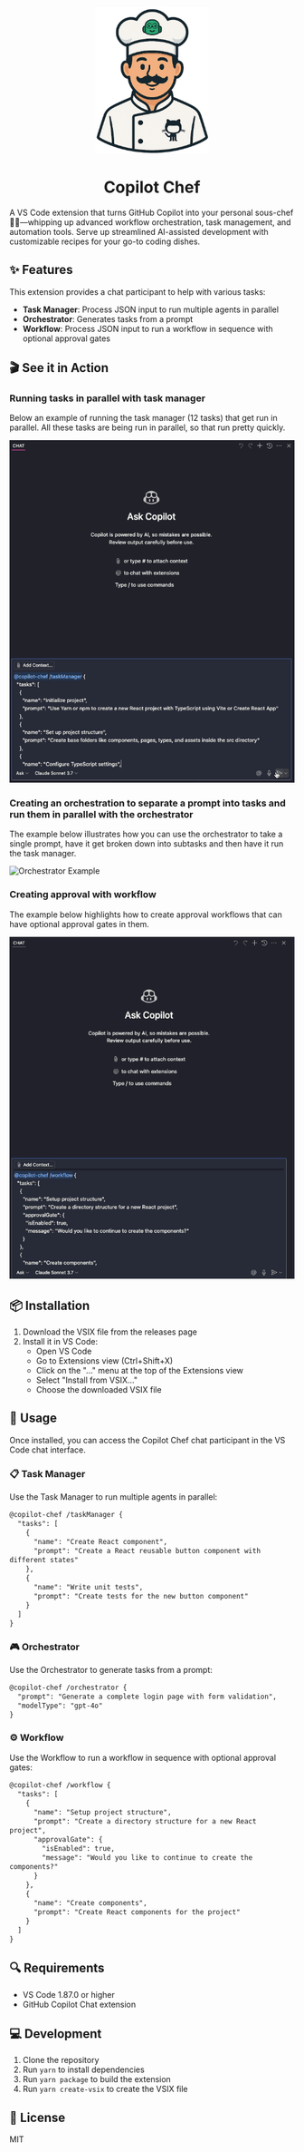 <div align="center">
  <img src="images/icon-nobackground.png" alt="Copilot Chef Logo" width="200"/>
  <h1>Copilot Chef</h1>
</div>

A VS Code extension that turns GitHub Copilot into your personal sous-chef 👨‍🍳—whipping up advanced workflow orchestration, task management, and automation tools. Serve up streamlined AI-assisted development with customizable recipes for your go-to coding dishes.

## ✨ Features

This extension provides a chat participant to help with various tasks:

- **Task Manager**: Process JSON input to run multiple agents in parallel
- **Orchestrator**: Generates tasks from a prompt
- **Workflow**: Process JSON input to run a workflow in sequence with optional approval gates


## 🎬 See it in Action

### Running tasks in parallel with task manager

Below an example of running the task manager (12 tasks) that get run in parallel. All these tasks are being run in parallel, so that run pretty quickly.

![Task Manager Example](images/taskmanager-example.gif)

### Creating an orchestration to separate a prompt into tasks and run them in parallel with the orchestrator

The example below illustrates how you can use the orchestrator to take a single prompt, have it get broken down into subtasks and then have it run the task manager.

![Orchestrator Example](images/orchestrator-example.gif)

### Creating approval with workflow

The example below highlights how to create approval workflows that can have optional approval gates in them.

![Approval Workflow Example](images/workflow-example.gif)

## 📦 Installation

1. Download the VSIX file from the releases page
2. Install it in VS Code:
   - Open VS Code
   - Go to Extensions view (Ctrl+Shift+X)
   - Click on the "..." menu at the top of the Extensions view
   - Select "Install from VSIX..."
   - Choose the downloaded VSIX file

## 🚀 Usage

Once installed, you can access the Copilot Chef chat participant in the VS Code chat interface.

### 📋 Task Manager

Use the Task Manager to run multiple agents in parallel:

```
@copilot-chef /taskManager {
  "tasks": [
    {
      "name": "Create React component",
      "prompt": "Create a React reusable button component with different states"
    },
    {
      "name": "Write unit tests",
      "prompt": "Create tests for the new button component"
    }
  ]
}
```

### 🎮 Orchestrator

Use the Orchestrator to generate tasks from a prompt:

```
@copilot-chef /orchestrator {
  "prompt": "Generate a complete login page with form validation",
  "modelType": "gpt-4o"
}
```

### ⚙️ Workflow

Use the Workflow to run a workflow in sequence with optional approval gates:

```
@copilot-chef /workflow {
  "tasks": [
    {
      "name": "Setup project structure",
      "prompt": "Create a directory structure for a new React project",
      "approvalGate": {
        "isEnabled": true,
        "message": "Would you like to continue to create the components?"
      }
    },
    {
      "name": "Create components",
      "prompt": "Create React components for the project"
    }
  ]
}
```

## 🔍 Requirements

- VS Code 1.87.0 or higher
- GitHub Copilot Chat extension

## 💻 Development

1. Clone the repository
2. Run `yarn` to install dependencies
3. Run `yarn package` to build the extension
4. Run `yarn create-vsix` to create the VSIX file

## 📄 License

MIT
